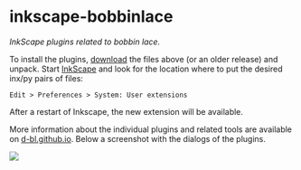 # inkscape-bobbinlace
_InkScape plugins related to bobbin lace._

To install the plugins, [download] the files above (or an older release) and unpack. Start [InkScape] and look for the location where to put the desired inx/py pairs of files:

    Edit > Preferences > System: User extensions

After a restart of Inkscape, the new extension will be available.

More information about the individual plugins and related tools are available on [d-bl.github.io]. Below a screenshot with the dialogs of the plugins.

![](https://camo.githubusercontent.com/7227388b9f79a5b0f53b5daf63cde1af2360ad6b/687474703a2f2f6a6f2d706f6c2e6769746875622e696f2f4469424c2f696e6b73636170652d706c7567696e732e706e67)

[InkScape]: https://inkscape.org
[download]: https://github.com/d-bl/inkscape-bobbinlace/archive/master.zip
[d-bl.github.io]: https://d-bl.github.io/
